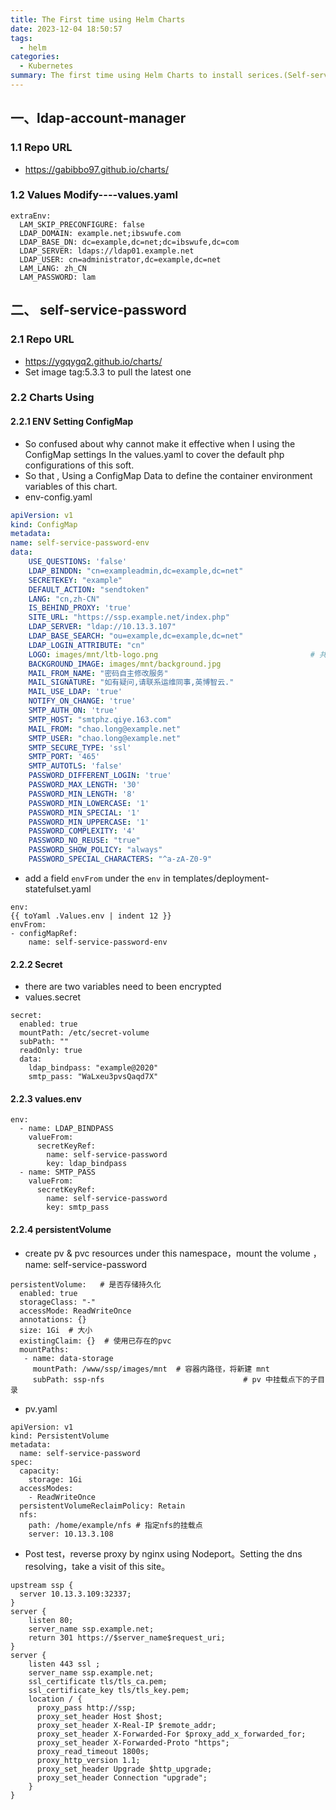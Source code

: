```yaml
---
title: The First time using Helm Charts
date: 2023-12-04 18:50:57
tags:
  - helm
categories:
  - Kubernetes
summary: The first time using Helm Charts to install serices.(Self-service-password,ldap-account-management)
---
```

## 一、ldap-account-manager
### 1.1 Repo URL
- https://gabibbo97.github.io/charts/
### 1.2 Values Modify----values.yaml
```
extraEnv:
  LAM_SKIP_PRECONFIGURE: false
  LDAP_DOMAIN: example.net;ibswufe.com
  LDAP_BASE_DN: dc=example,dc=net;dc=ibswufe,dc=com
  LDAP_SERVER: ldaps://ldap01.example.net
  LDAP_USER: cn=administrator,dc=example,dc=net
  LAM_LANG: zh_CN
  LAM_PASSWORD: lam
```

## 二、 self-service-password
### 2.1 Repo URL
- https://ygqygq2.github.io/charts/
- Set image tag:5.3.3 to pull the latest one
### 2.2 Charts Using
#### 2.2.1 ENV Setting ConfigMap
- So confused about why cannot make it effective when I  using  the ConfigMap settings In the values.yaml to  cover the default php configurations of this soft.
- So that , Using a ConfigMap Data to  define the container environment variables of this chart.
- env-config.yaml
```yaml
apiVersion: v1
kind: ConfigMap
metadata:
name: self-service-password-env
data:
    USE_QUESTIONS: 'false'
	LDAP_BINDDN: "cn=exampleadmin,dc=example,dc=net"
	SECRETEKEY: "example"
	DEFAULT_ACTION: "sendtoken"
	LANG: "cn,zh-CN"
	IS_BEHIND_PROXY: 'true'
	SITE_URL: "https://ssp.example.net/index.php"
	LDAP_SERVER: "ldap://10.13.3.107"
	LDAP_BASE_SEARCH: "ou=example,dc=example,dc=net"
	LDAP_LOGIN_ATTRIBUTE: "cn"
	LOGO: images/mnt/ltb-logo.png                                  # 共享存储，挂载在容器中的/www/ssp/images/mnt
	BACKGROUND_IMAGE: images/mnt/background.jpg
	MAIL_FROM_NAME: "密码自主修改服务"
	MAIL_SIGNATURE: "如有疑问,请联系运维同事,英博智云."
	MAIL_USE_LDAP: 'true'
	NOTIFY_ON_CHANGE: 'true'
	SMTP_AUTH_ON: 'true'
	SMTP_HOST: "smtphz.qiye.163.com"
	MAIL_FROM: "chao.long@example.net"
	SMTP_USER: "chao.long@example.net"
	SMTP_SECURE_TYPE: 'ssl'
	SMTP_PORT: '465'
	SMTP_AUTOTLS: 'false'
	PASSWORD_DIFFERENT_LOGIN: 'true'
	PASSWORD_MAX_LENGTH: '30'
	PASSWORD_MIN_LENGTH: '8'
	PASSWORD_MIN_LOWERCASE: '1'
	PASSWORD_MIN_SPECIAL: '1'
	PASSWORD_MIN_UPPERCASE: '1'
	PASSWORD_COMPLEXITY: '4'
	PASSWORD_NO_REUSE: "true"
	PASSWORD_SHOW_POLICY: "always"
	PASSWORD_SPECIAL_CHARACTERS: "^a-zA-Z0-9"
```

- add a field `envFrom`  under the `env` in templates/deployment-statefulset.yaml
```
env:
{{ toYaml .Values.env | indent 12 }}
envFrom:
- configMapRef:
    name: self-service-password-env
```
#### 2.2.2 Secret
- there are two variables need to been encrypted
- values.secret
```
secret:
  enabled: true
  mountPath: /etc/secret-volume
  subPath: ""
  readOnly: true
  data:
    ldap_bindpass: "example@2020"
    smtp_pass: "WaLxeu3pvsQaqd7X"
```
#### 2.2.3 values.env
```
env:
  - name: LDAP_BINDPASS
    valueFrom:
      secretKeyRef:
        name: self-service-password
        key: ldap_bindpass
  - name: SMTP_PASS
    valueFrom:
      secretKeyRef:
        name: self-service-password
        key: smtp_pass
```

#### 2.2.4 persistentVolume 
- create  pv & pvc resources under this namespace，mount the volume ，name: self-service-password
```
persistentVolume:   # 是否存储持久化
  enabled: true
  storageClass: "-"
  accessMode: ReadWriteOnce
  annotations: {}
  size: 1Gi  # 大小
  existingClaim: {}  # 使用已存在的pvc
  mountPaths:
   - name: data-storage
     mountPath: /www/ssp/images/mnt  # 容器内路径，将新建 mnt
     subPath: ssp-nfs                               # pv 中挂载点下的子目录
```

- pv.yaml
```
apiVersion: v1
kind: PersistentVolume
metadata:
  name: self-service-password
spec:
  capacity:
    storage: 1Gi
  accessModes:
    - ReadWriteOnce
  persistentVolumeReclaimPolicy: Retain
  nfs:
    path: /home/example/nfs # 指定nfs的挂载点
    server: 10.13.3.108
```

- Post  test，reverse proxy by nginx using Nodeport。Setting the dns resolving，take a visit of this site。
```
upstream ssp {
  server 10.13.3.109:32337;
}
server {
    listen 80;
    server_name ssp.example.net;
    return 301 https://$server_name$request_uri;
}
server {
    listen 443 ssl ;
    server_name ssp.example.net;
    ssl_certificate tls/tls_ca.pem; 
    ssl_certificate_key tls/tls_key.pem;
    location / {
      proxy_pass http://ssp;
      proxy_set_header Host $host;
      proxy_set_header X-Real-IP $remote_addr;
      proxy_set_header X-Forwarded-For $proxy_add_x_forwarded_for;
      proxy_set_header X-Forwarded-Proto "https";
      proxy_read_timeout 1800s;
      proxy_http_version 1.1;
      proxy_set_header Upgrade $http_upgrade;
      proxy_set_header Connection "upgrade";
    }
}
```